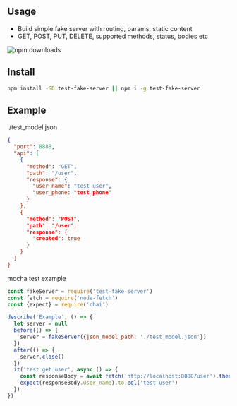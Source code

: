 ## Usage

* Build simple fake server with routing, params, static content
* GET, POST, PUT, DELETE, supported methods, status, bodies etc

![npm downloads](https://img.shields.io/npm/dm/test-fake-server.svg?style=flat-square)

## Install
```sh
npm install -SD test-fake-server || npm i -g test-fake-server
```

## Example
./test_model.json
```json
{
  "port": 8888,
  "api": [
    {
      "method": "GET",
      "path": "/user",
      "response": {
        "user_name": "test user",
        "user_phone: "test phone"
      }
    },
    {
      "method": "POST",
      "path": "/user",
      "response": {
        "created": true
      }
    }
  ]
}
```
mocha test example

```js
const fakeServer = require('test-fake-server')
const fetch = require('node-fetch')
const {expect} = require('chai')

describe('Example', () => {
  let server = null
  before(() => {
    server = fakeServer({json_model_path: './test_model.json'})
  })
  after(() => {
    server.close()
  })
  it('test get user', async () => {
    const responseBody = await fetch('http://localhost:8888/user').then((res) => res.json())
    expect(responseBody.user_name).to.eql('test user')
  })
})


```
